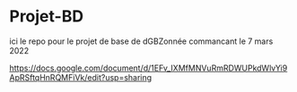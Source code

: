 # Projet-BD
ici le repo pour le projet de base de dGBZonnée commancant le 7 mars 2022


https://docs.google.com/document/d/1EFv_IXMfMNVuRmRDWUPkdWlvYi9ApRSftqHnRQMFiVk/edit?usp=sharing
